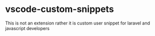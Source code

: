 # vscode-custom-snippets
This is not an extension rather it is custom user snippet for laravel and javascript developers 
